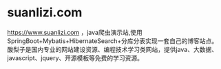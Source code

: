 # suanlizi.com
https://www.suanlizi.com ，java爬虫演示站,使用SpringBoot+Mybatis+HibernateSearch+分库分表实现一套自己的博客站点。 酸梨子是国内专业的网站建设资源、编程技术学习类网站，提供java、大数据、javascript、jquery、开源模板等免费的学习资源。
